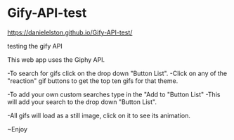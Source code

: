 # Gify-API-test

https://danielelston.github.io/Gify-API-test/

testing the gify API

This web app uses the Giphy API.

-To search for gifs click on the drop down "Button List".
-Click on any of the "reaction" gif buttons to get the top ten gifs for that theme.

-To add your own custom searches type in the "Add to "Button List"
-This will add your search to the drop down "Button List".

-All gifs will load as a still image, click on it to see its animation.

~Enjoy

